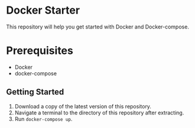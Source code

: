 # Docker Starter

This repository will help you get started with Docker and Docker-compose.

# Prerequisites

- Docker
- docker-compose

## Getting Started

1. Download a copy of the latest version of this repository.
2. Navigate a terminal to the directory of this repository after extracting.
3. Run `docker-compose up`.
